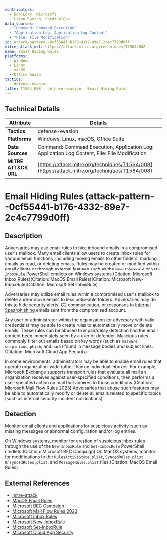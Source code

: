 ```yaml
---
contributors:
  - Dor Edry, Microsoft
  - Liran Ravich, CardinalOps
data_sources:
  - "Command: Command Execution"
  - "Application Log: Application Log Content"
  - "File: File Modification"
id: attack-pattern--0cf55441-b176-4332-89e7-2c4c7799d0ff
mitre_attack_url: https://attack.mitre.org/techniques/T1564/008
name: Email Hiding Rules
platforms:
  - Windows
  - Linux
  - macOS
  - Office Suite
tactics:
  - defense-evasion
title: T1564.008 - defense-evasion - Email Hiding Rules
---
```


## Technical Details

| Attribute | Details |
|-----------|----------|
| **Tactics** | defense-evasion |
| **Platforms** | Windows, Linux, macOS, Office Suite |
| **Data Sources** | Command: Command Execution, Application Log: Application Log Content, File: File Modification |
| **MITRE ATT&CK URL** | [https://attack.mitre.org/techniques/T1564/008](https://attack.mitre.org/techniques/T1564/008) |

# Email Hiding Rules (attack-pattern--0cf55441-b176-4332-89e7-2c4c7799d0ff)

## Description
Adversaries may use email rules to hide inbound emails in a compromised user's mailbox. Many email clients allow users to create inbox rules for various email functions, including moving emails to other folders, marking emails as read, or deleting emails. Rules may be created or modified within email clients or through external features such as the <code>New-InboxRule</code> or <code>Set-InboxRule</code> [PowerShell](https://attack.mitre.org/techniques/T1059/001) cmdlets on Windows systems.(Citation: Microsoft Inbox Rules)(Citation: MacOS Email Rules)(Citation: Microsoft New-InboxRule)(Citation: Microsoft Set-InboxRule)

Adversaries may utilize email rules within a compromised user's mailbox to delete and/or move emails to less noticeable folders. Adversaries may do this to hide security alerts, C2 communication, or responses to [Internal Spearphishing](https://attack.mitre.org/techniques/T1534) emails sent from the compromised account.

Any user or administrator within the organization (or adversary with valid credentials) may be able to create rules to automatically move or delete emails. These rules can be abused to impair/delay detection had the email content been immediately seen by a user or defender. Malicious rules commonly filter out emails based on key words (such as <code>malware</code>, <code>suspicious</code>, <code>phish</code>, and <code>hack</code>) found in message bodies and subject lines. (Citation: Microsoft Cloud App Security)

In some environments, administrators may be able to enable email rules that operate organization-wide rather than on individual inboxes. For example, Microsoft Exchange supports transport rules that evaluate all mail an organization receives against user-specified conditions, then performs a user-specified action on mail that adheres to those conditions.(Citation: Microsoft Mail Flow Rules 2023) Adversaries that abuse such features may be able to automatically modify or delete all emails related to specific topics (such as internal security incident notifications).

## Detection
Monitor email clients and applications for suspicious activity, such as missing messages or abnormal configuration and/or log entries.

On Windows systems, monitor for creation of suspicious inbox rules through the use of the <code>New-InboxRule</code> and <code>Set-InboxRule</code> PowerShell cmdlets.(Citation: Microsoft BEC Campaign) On MacOS systems, monitor for modifications to the <code>RulesActiveState.plist</code>, <code>SyncedRules.plist</code>, <code>UnsyncedRules.plist</code>, and <code>MessageRules.plist</code> files.(Citation: MacOS Email Rules)

## External References
- [mitre-attack](https://attack.mitre.org/techniques/T1564/008)
- [MacOS Email Rules](https://support.apple.com/guide/mail/use-rules-to-manage-emails-you-receive-mlhlp1017/mac)
- [Microsoft BEC Campaign](https://www.microsoft.com/security/blog/2021/06/14/behind-the-scenes-of-business-email-compromise-using-cross-domain-threat-data-to-disrupt-a-large-bec-infrastructure/)
- [Microsoft Mail Flow Rules 2023](https://learn.microsoft.com/en-us/exchange/security-and-compliance/mail-flow-rules/mail-flow-rules)
- [Microsoft Inbox Rules](https://support.microsoft.com/en-us/office/manage-email-messages-by-using-rules-c24f5dea-9465-4df4-ad17-a50704d66c59)
- [Microsoft New-InboxRule](https://docs.microsoft.com/en-us/powershell/module/exchange/new-inboxrule?view=exchange-ps)
- [Microsoft Set-InboxRule](https://docs.microsoft.com/en-us/powershell/module/exchange/set-inboxrule?view=exchange-ps)
- [Microsoft Cloud App Security](https://techcommunity.microsoft.com/t5/security-compliance-and-identity/rule-your-inbox-with-microsoft-cloud-app-security/ba-p/299154)
